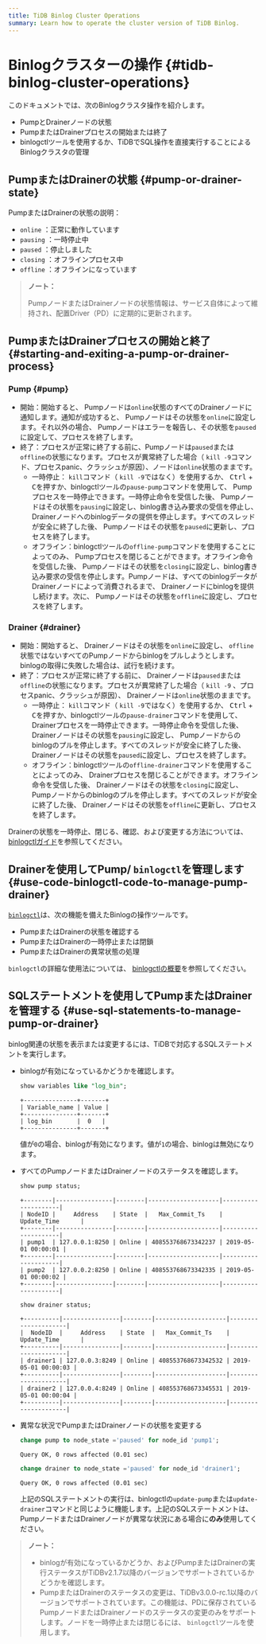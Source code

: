 ```yaml
---
title: TiDB Binlog Cluster Operations
summary: Learn how to operate the cluster version of TiDB Binlog.
---
```


# Binlogクラスターの操作 {#tidb-binlog-cluster-operations}

このドキュメントでは、次のBinlogクラスタ操作を紹介します。

-   PumpとDrainerノードの状態
-   PumpまたはDrainerプロセスの開始または終了
-   binlogctlツールを使用するか、TiDBでSQL操作を直接実行することによるBinlogクラスタの管理

## PumpまたはDrainerの状態 {#pump-or-drainer-state}

PumpまたはDrainerの状態の説明：

-   `online` ：正常に動作しています
-   `pausing` ：一時停止中
-   `paused` ：停止しました
-   `closing` ：オフラインプロセス中
-   `offline` ：オフラインになっています

> **ノート：**
>
> PumpノードまたはDrainerノードの状態情報は、サービス自体によって維持され、配置Driver（PD）に定期的に更新されます。

## PumpまたはDrainerプロセスの開始と終了 {#starting-and-exiting-a-pump-or-drainer-process}

### Pump {#pump}

-   開始：開始すると、 Pumpノードは`online`状態のすべてのDrainerノードに通知します。通知が成功すると、 Pumpノードはその状態を`online`に設定します。それ以外の場合、 Pumpノードはエラーを報告し、その状態を`paused`に設定して、プロセスを終了します。
-   終了：プロセスが正常に終了する前に、Pumpノードは`paused`または`offline`の状態になります。プロセスが異常終了した場合（ `kill -9`コマンド、プロセスpanic、クラッシュが原因）、ノードは`online`状態のままです。
    -   一時停止： `kill`コマンド（ `kill -9`ではなく）を使用するか、 <kbd>Ctrl</kbd> + <kbd>C</kbd>を押すか、binlogctlツールの`pause-pump`コマンドを使用して、 Pumpプロセスを一時停止できます。一時停止命令を受信した後、 Pumpノードはその状態を`pausing`に設定し、binlog書き込み要求の受信を停止し、 Drainerノードへのbinlogデータの提供を停止します。すべてのスレッドが安全に終了した後、 Pumpノードはその状態を`paused`に更新し、プロセスを終了します。
    -   オフライン：binlogctlツールの`offline-pump`コマンドを使用することによってのみ、 Pumpプロセスを閉じることができます。オフライン命令を受信した後、 Pumpノードはその状態を`closing`に設定し、binlog書き込み要求の受信を停止します。Pumpノードは、すべてのbinlogデータがDrainerノードによって消費されるまで、 Drainerノードにbinlogを提供し続けます。次に、 Pumpノードはその状態を`offline`に設定し、プロセスを終了します。

### Drainer {#drainer}

-   開始：開始すると、 Drainerノードはその状態を`online`に設定し、 `offline`状態ではないすべてのPumpノードからbinlogをプルしようとします。 binlogの取得に失敗した場合は、試行を続けます。
-   終了：プロセスが正常に終了する前に、 Drainerノードは`paused`または`offline`の状態になります。プロセスが異常終了した場合（ `kill -9` 、プロセスpanic、クラッシュが原因）、 Drainerノードは`online`状態のままです。
    -   一時停止： `kill`コマンド（ `kill -9`ではなく）を使用するか、 <kbd>Ctrl</kbd> + <kbd>C</kbd>を押すか、binlogctlツールの`pause-drainer`コマンドを使用して、 Drainerプロセスを一時停止できます。一時停止命令を受信した後、 Drainerノードはその状態を`pausing`に設定し、 Pumpノードからのbinlogのプルを停止します。すべてのスレッドが安全に終了した後、 Drainerノードはその状態を`paused`に設定し、プロセスを終了します。
    -   オフライン：binlogctlツールの`offline-drainer`コマンドを使用することによってのみ、 Drainerプロセスを閉じることができます。オフライン命令を受信した後、 Drainerノードはその状態を`closing`に設定し、 Pumpノードからのbinlogのプルを停止します。すべてのスレッドが安全に終了した後、 Drainerノードはその状態を`offline`に更新し、プロセスを終了します。

Drainerの状態を一時停止、閉じる、確認、および変更する方法については、 [binlogctlガイド](/tidb-binlog/binlog-control.md)を参照してください。

## Drainerを使用してPump/ <code>binlogctl</code>を管理します {#use-code-binlogctl-code-to-manage-pump-drainer}

[`binlogctl`](https://github.com/pingcap/tidb-binlog/tree/master/binlogctl)は、次の機能を備えたBinlogの操作ツールです。

-   PumpまたはDrainerの状態を確認する
-   PumpまたはDrainerの一時停止または閉鎖
-   PumpまたはDrainerの異常状態の処理

`binlogctl`の詳細な使用法については、 [binlogctlの概要](/tidb-binlog/binlog-control.md)を参照してください。

## SQLステートメントを使用してPumpまたはDrainerを管理する {#use-sql-statements-to-manage-pump-or-drainer}

binlog関連の状態を表示または変更するには、TiDBで対応するSQLステートメントを実行します。

-   binlogが有効になっているかどうかを確認します。

    
    ```sql
    show variables like "log_bin";
    ```

    ```
    +---------------+-------+
    | Variable_name | Value |
    +---------------+-------+
    | log_bin       |  0   |
    +---------------+-------+
    ```

    値が`0`の場合、binlogが有効になります。値が`1`の場合、binlogは無効になります。

-   すべてのPumpノードまたはDrainerノードのステータスを確認します。

    
    ```sql
    show pump status;
    ```

    ```
    +--------|----------------|--------|--------------------|---------------------|
    | NodeID |     Address    | State  |   Max_Commit_Ts    |    Update_Time      |
    +--------|----------------|--------|--------------------|---------------------|
    | pump1  | 127.0.0.1:8250 | Online | 408553768673342237 | 2019-05-01 00:00:01 |
    +--------|----------------|--------|--------------------|---------------------|
    | pump2  | 127.0.0.2:8250 | Online | 408553768673342335 | 2019-05-01 00:00:02 |
    +--------|----------------|--------|--------------------|---------------------|
    ```

    
    ```sql
    show drainer status;
    ```

    ```
    +----------|----------------|--------|--------------------|---------------------|
    |  NodeID  |     Address    | State  |   Max_Commit_Ts    |    Update_Time      |
    +----------|----------------|--------|--------------------|---------------------|
    | drainer1 | 127.0.0.3:8249 | Online | 408553768673342532 | 2019-05-01 00:00:03 |
    +----------|----------------|--------|--------------------|---------------------|
    | drainer2 | 127.0.0.4:8249 | Online | 408553768673345531 | 2019-05-01 00:00:04 |
    +----------|----------------|--------|--------------------|---------------------|
    ```

-   異常な状況でPumpまたはDrainerノードの状態を変更する

    
    ```sql
    change pump to node_state ='paused' for node_id 'pump1';
    ```

    ```
    Query OK, 0 rows affected (0.01 sec)
    ```

    
    ```sql
    change drainer to node_state ='paused' for node_id 'drainer1';
    ```

    ```
    Query OK, 0 rows affected (0.01 sec)
    ```

    上記のSQLステートメントの実行は、binlogctlの`update-pump`または`update-drainer`コマンドと同じように機能します。上記のSQLステートメントは、 PumpノードまたはDrainerノードが異常な状況にある場合に**のみ**使用してください。

> **ノート：**
>
> -   binlogが有効になっているかどうか、およびPumpまたはDrainerの実行ステータスがTiDBv2.1.7以降のバージョンでサポートされているかどうかを確認します。
> -   PumpまたはDrainerのステータスの変更は、TiDBv3.0.0-rc.1以降のバージョンでサポートされています。この機能は、PDに保存されているPumpノードまたはDrainerノードのステータスの変更のみをサポートします。ノードを一時停止または閉じるには、 `binlogctl`ツールを使用します。

